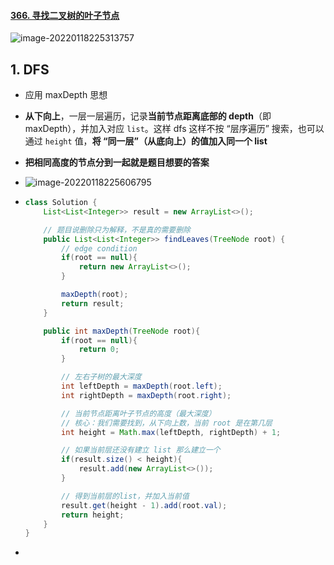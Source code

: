#### [366. 寻找二叉树的叶子节点](https://leetcode-cn.com/problems/find-leaves-of-binary-tree/)

![image-20220118225313757](https://raw.githubusercontent.com/TWDH/Leetcode-From-Zero/pictures/img/image-20220118225313757.png)

## 1. DFS

- 应用 maxDepth 思想

- **从下向上**，一层一层遍历，记录**当前节点距离底部的 depth**（即 maxDepth），并加入对应 `list`。这样 dfs 这样不按 “层序遍历” 搜索，也可以通过 `height` 值，**将 “同一层”（从底向上）的值加入同一个 list**

- **把相同高度的节点分到一起就是题目想要的答案**

- ![image-20220118225606795](https://raw.githubusercontent.com/TWDH/Leetcode-From-Zero/pictures/img/image-20220118225606795.png)

- ```java
  class Solution {
      List<List<Integer>> result = new ArrayList<>();
  
      // 题目说删除只为解释，不是真的需要删除
      public List<List<Integer>> findLeaves(TreeNode root) {
          // edge condition
          if(root == null){
              return new ArrayList<>();
          }
  
          maxDepth(root);
          return result;
      }
  
      public int maxDepth(TreeNode root){
          if(root == null){
              return 0;
          }
  
          // 左右子树的最大深度
          int leftDepth = maxDepth(root.left);
          int rightDepth = maxDepth(root.right);
  
          // 当前节点距离叶子节点的高度（最大深度）
          // 核心：我们需要找到，从下向上数，当前 root 是在第几层
          int height = Math.max(leftDepth, rightDepth) + 1;
  
          // 如果当前层还没有建立 list 那么建立一个
          if(result.size() < height){
              result.add(new ArrayList<>());
          }
  
          // 得到当前层的list，并加入当前值
          result.get(height - 1).add(root.val);
          return height;
      }
  }
  ```

- 

